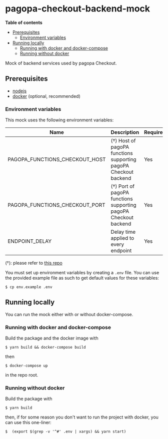 # pagopa-checkout-backend-mock

**Table of contents**
 * [Prerequisites](#prerequisites)
   * [Environment variables](#environment-variables)
 * [Running locally](#running-locally)
   * [Running with docker and docker-compose](#running-with-docker-and-docker-compose)
   * [Running without docker](#running-without-docker)

Mock of backend services used by pagopa Checkout.

## Prerequisites

 * [nodejs](http://nodejs.org)
 * [docker](https://www.docker.com) (optional, recommended)

### Environment variables

This mock uses the following environment variables:

| Name                           | Description                                                     | Required |
|--------------------------------|-----------------------------------------------------------------|----------|
| PAGOPA_FUNCTIONS_CHECKOUT_HOST | (†) Host of pagoPA functions supporting pagoPA Checkout backend | Yes      |
| PAGOPA_FUNCTIONS_CHECKOUT_PORT | (†) Port of pagoPA functions supporting pagoPA Checkout backend | Yes      |
| ENDPOINT_DELAY                 | Delay time applied to every endpoint                            | Yes      |

(†): please refer to [this repo](https://github.com/pagopa/pagopa-functions-checkout)

You must set up environment variables by creating a `.env` file. You can use the provided example file as such to get default values for these variables:

```shell
$ cp env.example .env
```


## Running locally

You can run the mock either with or without docker-compose.

### Running with docker and docker-compose

Build the package and the docker image with

```shell
$ yarn build && docker-compose build
```

then

```shell
$ docker-compose up
```

in the repo root.

### Running without docker
Build the package with

```shell
$ yarn build
```

then, if for some reason you don't want to run the project with docker, you can use this one-liner:

```shell
$  (export $(grep -v '^#' .env | xargs) && yarn start)
```